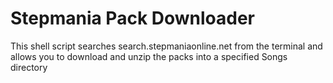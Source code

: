# Stepmania Pack Downloader

This shell script searches search.stepmaniaonline.net from the terminal and allows you to download and unzip the packs into a specified Songs directory
